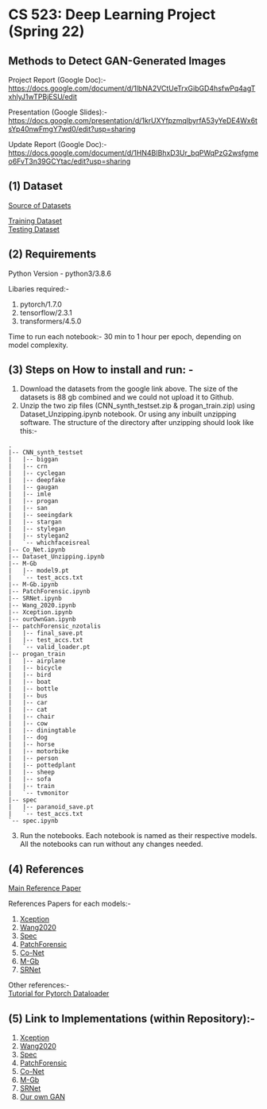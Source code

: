 # CS 523: Deep Learning Project (Spring 22)
## Methods to Detect GAN-Generated Images 

Project Report (Google Doc):- https://docs.google.com/document/d/1lbNA2VCtUeTrxGibGD4hsfwPq4agTxhlyJ1wTPBjESU/edit

Presentation (Google Slides):- https://docs.google.com/presentation/d/1krUXYfpzmqlbyrfA53yYeDE4Wx6tsYp40nwFmgY7wd0/edit?usp=sharing

Update Report (Google Doc):- https://docs.google.com/document/d/1HN4BIBhxD3Ur_bqPWqPzG2wsfgmeo6FvT3n39GCYtac/edit?usp=sharing

## (1) Dataset

[Source of Datasets](https://github.com/PeterWang512/CNNDetection#3-dataset)

[Training Dataset](https://drive.google.com/file/d/1iVNBV0glknyTYGA9bCxT_d0CVTOgGcKh/view)  
[Testing Dataset](https://drive.google.com/file/d/1z_fD3UKgWQyOTZIBbYSaQ-hz4AzUrLC1/view)


## (2) Requirements

Python Version - python3/3.8.6 

Libaries required:- 
1. pytorch/1.7.0 
2. tensorflow/2.3.1 
3. transformers/4.5.0

Time to run each notebook:- 30 min to 1 hour per epoch, depending on model complexity.

## (3) Steps on How to install and run: -

  1. Download the datasets from the google link above. The size of the datasets is 88 gb combined and we could not upload it to Github.
  2. Unzip the two zip files (CNN_synth_testset.zip & progan_train.zip) using Dataset_Unzipping.ipynb notebook. Or using any inbuilt unzipping software. The structure of the directory after unzipping should look like this:-

```
.
|-- CNN_synth_testset
|   |-- biggan
|   |-- crn
|   |-- cyclegan
|   |-- deepfake
|   |-- gaugan
|   |-- imle
|   |-- progan
|   |-- san
|   |-- seeingdark
|   |-- stargan
|   |-- stylegan
|   |-- stylegan2
|   `-- whichfaceisreal
|-- Co_Net.ipynb
|-- Dataset_Unzipping.ipynb
|-- M-Gb
|   |-- model9.pt
|   `-- test_accs.txt
|-- M-Gb.ipynb
|-- PatchForensic.ipynb
|-- SRNet.ipynb
|-- Wang_2020.ipynb
|-- Xception.ipynb
|-- ourOwnGan.ipynb
|-- patchForensic_nzotalis
|   |-- final_save.pt
|   |-- test_accs.txt
|   `-- valid_loader.pt
|-- progan_train
|   |-- airplane
|   |-- bicycle
|   |-- bird
|   |-- boat
|   |-- bottle
|   |-- bus
|   |-- car
|   |-- cat
|   |-- chair
|   |-- cow
|   |-- diningtable
|   |-- dog
|   |-- horse
|   |-- motorbike
|   |-- person
|   |-- pottedplant
|   |-- sheep
|   |-- sofa
|   |-- train
|   `-- tvmonitor
|-- spec
|   |-- paranoid_save.pt
|   `-- test_accs.txt
`-- spec.ipynb
```
  3. Run the notebooks. Each notebook is named as their respective models. All the notebooks can run without any changes needed.

## (4) References

[Main Reference Paper](https://arxiv.org/abs/2104.02617)

References Papers for each models:-   
1. [Xception](https://ieeexplore.ieee.org/document/8397040)  
2. [Wang2020](https://arxiv.org/abs/1912.11035)  
3. [Spec](https://arxiv.org/abs/1907.06515)  
4. [PatchForensic](https://arxiv.org/abs/2008.10588)  
5. [Co-Net](https://arxiv.org/abs/1903.06836)  
6. [M-Gb](https://arxiv.org/abs/1902.11153)  
7. [SRNet](http://www.ws.binghamton.edu/fridrich/research/SRNet.pdf)  

Other references:-  
[Tutorial for Pytorch Dataloader](https://pytorch.org/tutorials/beginner/transfer_learning_tutorial.html)

## (5) Link to Implementations (within Repository):-

1. [Xception](https://github.com/MinhNguyen99AI/DeepLearning523---Synthetic-Image-Detector-Assestment/blob/main/Xception.ipynb)  
2. [Wang2020](https://github.com/MinhNguyen99AI/DeepLearning523---Synthetic-Image-Detector-Assestment/blob/main/Wang_2020.ipynb)  
3. [Spec](https://github.com/MinhNguyen99AI/DeepLearning523---Synthetic-Image-Detector-Assestment/blob/main/spec.ipynb)  
4. [PatchForensic](https://github.com/MinhNguyen99AI/DeepLearning523---Synthetic-Image-Detector-Assestment/blob/main/PatchForensic.ipynb)  
5. [Co-Net](https://github.com/MinhNguyen99AI/DeepLearning523---Synthetic-Image-Detector-Assestment/blob/main/Co_Net.ipynb)  
6. [M-Gb](https://github.com/MinhNguyen99AI/DeepLearning523---Synthetic-Image-Detector-Assestment/blob/main/M-Gb.ipynb)  
7. [SRNet](https://github.com/MinhNguyen99AI/DeepLearning523---Synthetic-Image-Detector-Assestment/blob/main/SRNet.ipynb)  
8. [Our own GAN](https://github.com/MinhNguyen99AI/DeepLearning523---Synthetic-Image-Detector-Assestment/blob/main/ourOwnGan.ipynb)  
